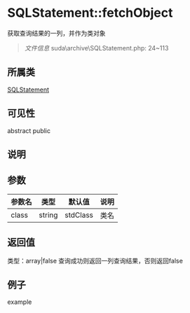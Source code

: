 # SQLStatement::fetchObject
获取查询结果的一列，并作为类对象
> *文件信息* suda\archive\SQLStatement.php: 24~113
## 所属类 

[SQLStatement](../SQLStatement.md)

## 可见性

abstract  public  
## 说明



## 参数

| 参数名 | 类型 | 默认值 | 说明 |
|--------|-----|-------|-------|
| class |  string | stdClass |  类名 |

## 返回值
类型：array|false
 查询成功则返回一列查询结果，否则返回false

## 例子

example
